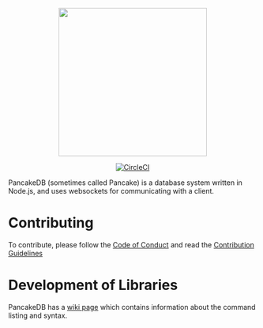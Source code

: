 <p align="center">
    <img src="https://raw.githubusercontent.com/PancakeDB/PancakeDB/master/PancakeDB_Banner.png" height="300">
</p>
<p align="center">
    <a href="https://circleci.com/gh/PancakeDB/PancakeDB/tree/master">
        <img src="https://circleci.com/gh/PancakeDB/PancakeDB/tree/master.svg?style=svg" alt="CircleCI">
    </a>
</p>

PancakeDB (sometimes called Pancake) is a database system written in Node.js, and uses websockets for communicating with a client.

# Contributing
To contribute, please follow the [Code of Conduct](https://github.com/PancakeDB/PancakeDB/blob/master/CODE_OF_CONDUCT.md) and read the [Contribution Guidelines](https://github.com/PancakeDB/PancakeDB/blob/master/CONTRIBUTING.md)

# Development of Libraries
PancakeDB has a [wiki page](https://github.com/PancakeDB/PancakeDB/wiki) which contains information about the command listing and syntax.